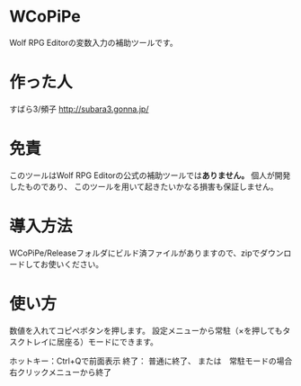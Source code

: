 # WCoPiPe
Wolf RPG Editorの変数入力の補助ツールです。

# 作った人
すばら3/頻子
http://subara3.gonna.jp/

# 免責
このツールはWolf RPG Editorの公式の補助ツールでは**ありません。**
個人が開発したものであり、
このツールを用いて起きたいかなる損害も保証しません。

# 導入方法
WCoPiPe/Releaseフォルダにビルド済ファイルがありますので、zipでダウンロードしてお使いください。

# 使い方
数値を入れてコピペボタンを押します。
設定メニューから常駐（×を押してもタスクトレイに居座る）モードにできます。

ホットキー：Ctrl+Qで前面表示
終了：
普通に終了、
または　常駐モードの場合　右クリックメニューから終了
